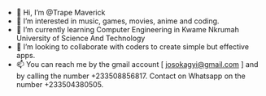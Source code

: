 - 👋 Hi, I’m @Trape Maverick
- 👀 I’m interested in music, games, movies, anime and coding.
- 🌱 I’m currently learning Computer Engineering in Kwame Nkrumah University of Science And Technology 
- 💞️ I’m looking to collaborate with coders to create simple but effective apps. 
- 📫 You can reach me by the gmail account [  josokagyi@gmail.com  ] and by calling the number +233508856817. Contact on Whatsapp on the number +233504380505.
<!---w=
Trapekhaledquavo/Trapekhaledquavo is a ✨ special ✨ repository because its `README.md` (this file) appears on your GitHub profile.
You can click the Preview link to take a look at your changes.
--->
